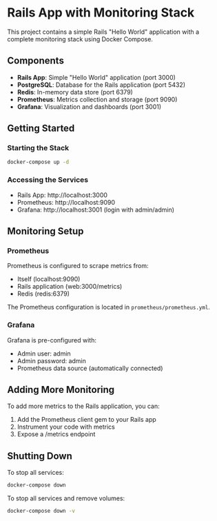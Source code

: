 # Rails App with Monitoring Stack

This project contains a simple Rails "Hello World" application with a complete monitoring stack using Docker Compose.

## Components

- **Rails App**: Simple "Hello World" application (port 3000)
- **PostgreSQL**: Database for the Rails application (port 5432)
- **Redis**: In-memory data store (port 6379)
- **Prometheus**: Metrics collection and storage (port 9090)
- **Grafana**: Visualization and dashboards (port 3001)

## Getting Started

### Starting the Stack

```bash
docker-compose up -d
```

### Accessing the Services

- Rails App: http://localhost:3000
- Prometheus: http://localhost:9090
- Grafana: http://localhost:3001 (login with admin/admin)

## Monitoring Setup

### Prometheus

Prometheus is configured to scrape metrics from:
- Itself (localhost:9090)
- Rails application (web:3000/metrics)
- Redis (redis:6379)

The Prometheus configuration is located in `prometheus/prometheus.yml`.

### Grafana

Grafana is pre-configured with:
- Admin user: admin
- Admin password: admin
- Prometheus data source (automatically connected)

## Adding More Monitoring

To add more metrics to the Rails application, you can:

1. Add the Prometheus client gem to your Rails app
2. Instrument your code with metrics
3. Expose a /metrics endpoint

## Shutting Down

To stop all services:

```bash
docker-compose down
```

To stop all services and remove volumes:

```bash
docker-compose down -v
```

